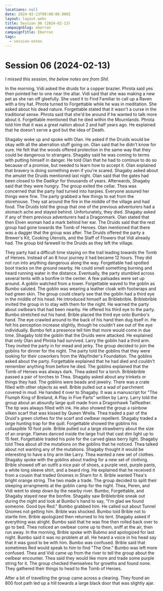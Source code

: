 ```yaml
---
locations: null
date: 2024-02-13T00:00:00.000Z
layout: layout.webc
title: Session 06 (2024-02-13)
campaignSlug: eberron
campaignTitle: Eberron
tags:
  - session-notes
---
```

# Session 06 (2024-02-13)

*I missed this session, the below notes are from Shil.*

In the morning, Vidi asked the druids for a copper brazier. Phrota said yes then pointed her to one near the altar. Vidi said that she was making a new pet as she ran off gleefully. She used it to Find Familiar to call up a Raven with a tiny hat. Phrota turned to Forgettable while he was in meditation. She asked about his dead nature. Forgettable stated that it wasn't a curse in the traditional sense. Phrota said that she'd be around if he wanted to talk more about it. Forgettable mentioned that he died within the Mournlands. Phrota told him that it was a great nation about 2 and half years ago. He explained that he doesn't serve a god but the idea of Death. 

Shagaby woke up and spoke with Olan. He asked if the Druids would be okay with all the aberration stuff going on. Olan said that he didn't know for sure. He felt that the woods offered protection in the same way that they could be dangerous to strangers. Shagaby said he was coming to terms with putting himself in danger. He told Olan that he had to continue to do so because of a promise, but needed to learn how to accept it. Olan explained that bravery is doing something even if you're scared. Shagaby asked about the amulet the Druids mentioned last night. Olan said that the gates had been closed to the Daelkyr for thousands of years. Afterwards, Shagaby said that they were hungry.
The group exited the cellar. Thea was concerned that the party had turned into harpies. Everyone assured her things were fine. The party grabbed a few things to eat from the storehouse. They sat around the fire in the middle of the village and had food. The Druids told the group that one of the previous adventurers had a stomach ache and stayed behind. Unfortunately, they died. Shagaby asked if any of them previous adventurers had a Dragonmark. Olan stated that then Elven woman had a mark behind her ear. The Druids said that the rest group had gone towards the Tomb of Heroes. Olan mentioned that there was a dagger that the group was after. The Druids offered the party a Brewer's Kit, Cooking Utensils, and the Staff of Flowers that Vidi already had. The group bid farewell to the Druids as they left the village.

They party had a difficult time staying on the trail leading towards the Tomb of Heroes. Instead of an 8 hour journey it had became 12 hours. They did not run into anything dangerous along the way. Forgettable had spotted boot tracks on the ground nearby. He could smell something burning and heard running water in the distance. Eventually, the party stumbled across several tents with a bonfire in the center. A few palisades were set up around. A goblin watched from a tower. Forgettable waved to the goblin as Bumbo saluted.
The goblin was wearing a leather cloak with footwraps and had green skin. The group could clearly see that the goblin had a third eye in the middle of his head. He introduced himself as Briblebrible. Briblebrible invited the group in to stay with them for the night. He warned the party about owlbears that had been nearby. He offered his third eye to the party. Bumbo stretched out his hand. Brible placed the third eye onto Bumbo's hand. The eye crawled around to the back of his hand then dug itself in. He felt his perception increase slightly, though he couldn't see out of the eye individually. Bumbo felt a presence tell him that more would come in due time. Shagaby told the goblin that the Druids were attacked. He explained that only Olan and Phrota had survived. Larry the goblin had a third arm. They invited the party in for mead and jerky.
The group decided to join the goblins for dinner for the night. The party told the goblins that they were looking for their coworkers from the Wayfinder's Foundation. The goblins asked about the party. Forgettable explained that he had died and couldn't remember anything from before he died. The goblins explained that the Tomb of Heroes was always dark. Thea asked for a torch. Briblebrible passed a pair of torches to Thea. Shagaby asked about any trinkets or things they had. The goblins were beads and jewelry. There was a crate filled with other objects as well. Brible pulled out a wad of parchment covered in mud. He handed it over to Shagaby. It was a manuscript for "The Flumph King of Breland, A Play in Five Parts" written by Larry. Larry told the group about an absurdly large quill made from a Dragonhawk Tailfeather. The tip was always filled with ink. He also showed the group a rainbow silken scarf that was kissed by Queen Wrella. Thea traded a pair of the Druid's green clothes for the scarf and owlbear repellent. Shagaby traded a large hunting trap for the quill. Forgettable showed the goblins his collaspible 10 foot pole. Brible pulled out a large strawberry about the size of an orange. Flames danced inside the large fruit that cast dim light up to 15 feet. Forgettable traded his pole for the carved glass berry light.
Shagaby told Thea about all the mutations on the goblins that he noticed. Thea talked about not wanting any of the mutations. Shagaby thought it would be interesting to have a tiny arm like Larry. Thea wanted a new set of clothes. Shagaby spoke with the goblins about trading for a new set of clothing. Brible showed off an outfit a nice pair of shoes, a purple vest, purple pants, a white long sleeve shirt, and a beard ring. He explained that he received it from a cousin that traded Gnomes in Sharn for it. Brible wanted Thea's bright orange string. The two made a trade. The group decided to split their sleeping arrangments at the goblin camp for the night. Thea, Peren, and Vidi went to sleep down by the nearby river. Bumbo, Forgettable, and Shagaby stayed near the bonfire. Shagaby saw Briblebrible sneak out during the night and look at Bumbo's hand to say, "I'm glad we found someone. Good bye Red." Bumbo grabbed him. He called out about Tunnel Gnomes not getting him. Brible was shocked. Bumbo told Brible not to startle him. Brible apologized then returned to his tent. Shagaby asked if everything was alright. Bumbo said that he was fine then rolled back over to go to bed. Thea noticed an owlbear come up to them, sniff at the air, then run away.
In the morning, Brible spoke with Bubmo and apologized for last night. Bumbo said it was no problem at all. He heard a voice in his head say that it was good to be with him. Bumbo was confused. Brible said that sometimes Red would speak to him to find "The One." Bumbo was left more confused. Thea and Vidi came up from the river to tell the group about the owlbear encounter. Thea said they would like more and trade some purple string for it. The group checked themselves for growths and found none. They gathered their things to head to the Tomb of Heroes. 

After a bit of travelling the group came across a clearing. They found an 800 foot path led up a hill towards a large black door that was slightly ajar.
